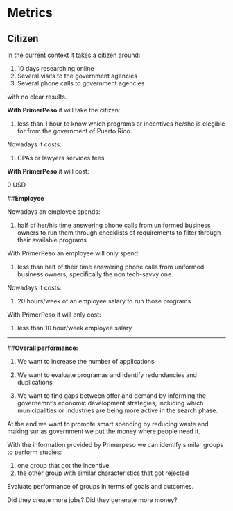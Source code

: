 # Metrics

## **Citizen**


In the current context it takes a citizen around:

1. 10 days researching online
2. Several visits to the government agencies
3. Several phone calls to government agencies

with no clear results.

**With PrimerPeso** it will take the citizen:

1. less than 1 hour to know which programs or incentives he/she is elegible for from the government of Puerto Rico.

Nowadays it costs:

1. CPAs or lawyers services fees


**With PrimerPeso** it will cost:

0 USD


##**Employee**


Nowadays an employee spends:

1. half of her/his time answering phone calls from uniformed business owners to run them through checklists of requirements to filter through their available programs

With PrimerPeso an employee will only spend:

1. less than half of their time answering phone calls from uniformed business owners, specifically the non tech-savvy one.

Nowadays it costs:

1. 20 hours/week of an employee salary to run those programs

With PrimerPeso it will only cost:

1. less than 10 hour/week employee salary

---

##**Overall performance:**

1. We want to increase the number of applications

2. We want to evaluate programas and identify redundancies and duplications

3. We want to find gaps between offer and demand by informing the governemnt’s economic development strategies, including which municipalities or industries are being more active in the search phase.


At the end we want to promote smart spending by reducing waste and making sur as government we put the money where people need it.


With the information provided by Primerpeso we can identify similar groups to perform studies:

1. one group that got the incentive
2. the other group with similar characteristics that got rejected

Evaluate performance of groups in terms of goals and outcomes.

Did they create more jobs?
Did they generate more money?



